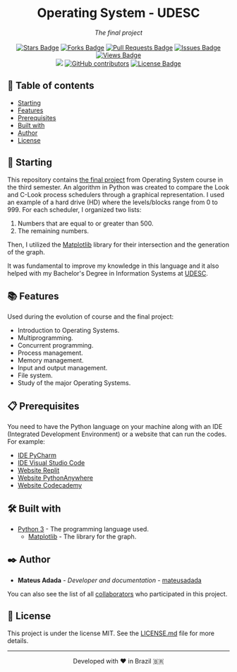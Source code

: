 <h1 align="center">Operating System - UDESC</h1>
<div align="center"><i>The final project</i><br><br>
<a href="https://github.com/mateusadada/SOP-UDESC/stargazers"><img src="https://img.shields.io/github/stars/mateusadada/SOP-UDESC" alt="Stars Badge"/></a>
<a href="https://github.com/mateusadada/SOP-UDESC/network/members"><img src="https://img.shields.io/github/forks/mateusadada/SOP-UDESC" alt="Forks Badge"/></a>
<a href="https://github.com/mateusadada/SOP-UDESC/pulls"><img src="https://img.shields.io/github/issues-pr/mateusadada/SOP-UDESC" alt="Pull Requests Badge"/></a>
<a href="https://github.com/mateusadada/SOP-UDESC/issues"><img src="https://img.shields.io/github/issues/mateusadada/SOP-UDESC" alt="Issues Badge"/></a>
<a href="https://github.com/mateusadada/SOP-UDESC"><img src="https://views.whatilearened.today/views/github/mateusadada/SOP-UDESC.svg" alt="Views Badge"/></a>
<br><a href="https://mateusadada.github.io/SOP-UDESC" target="blank"><img src="https://img.shields.io/website?url=https%3A%2F%2Fmateusadada.github.io%2FSOP-UDESC&logo=github" /></a>
<a href="https://github.com/mateusadada/SOP-UDESC/graphs/contributors"><img alt="GitHub contributors" src="https://img.shields.io/github/contributors/mateusadada/SOP-UDESC?color=2b9348"></a>
<a href="https://github.com/mateusadada/SOP-UDESC/blob/main/LICENSE"><img src="https://img.shields.io/github/license/mateusadada/SOP-UDESC?color=2b9348" alt="License Badge"/></a>
</div>

## 📜 Table of contents

- [Starting](#-starting)
- [Features](#-features)
- [Prerequisites](#-prerequisites)
- [Built with](#️-built-with)
- [Author](#️-author)
- [License](#-license)

## 🚀 Starting

This repository contains [the final project](https://github.com/mateusadada/SOP-UDESC/blob/main/final_project/escalonadores_Look_e_C-Look.py) from Operating System course in the third semester. An algorithm in Python was created to compare the Look and C-Look process schedulers through a graphical representation. I used an example of a hard drive (HD) where the levels/blocks range from 0 to 999. For each scheduler, I organized two lists:

1. Numbers that are equal to or greater than 500.
2. The remaining numbers.

Then, I utilized the [Matplotlib](https://pypi.org/project/matplotlib/) library for their intersection and the generation of the graph.

It was fundamental to improve my knowledge in this language and it also helped with my Bachelor's Degree in Information Systems at [UDESC](https://www.udesc.br/).

## 📚 Features

Used during the evolution of course and the final project:

- Introduction to Operating Systems.
- Multiprogramming.
- Concurrent programming.
- Process management.
- Memory management.
- Input and output management.
- File system.
- Study of the major Operating Systems.

## 📋 Prerequisites

You need to have the Python language on your machine along with an IDE (Integrated Development Environment) or a website that can run the codes. For example:

* [IDE PyCharm](https://www.jetbrains.com/pycharm/)
* [IDE Visual Studio Code](https://code.visualstudio.com/)
* [Website Replit](https://replit.com/)
* [Website PythonAnywhere](https://www.pythonanywhere.com/)
* [Website Codecademy](https://www.codecademy.com/)

## 🛠️ Built with

* [Python 3](https://www.python.org/) - The programming language used.
  * [Matplotlib](https://pypi.org/project/matplotlib/) - The library for the graph.

## ✒️ Author

* **Mateus Adada** - *Developer and documentation* - [mateusadada](https://github.com/mateusadada)

You can also see the list of all [collaborators](https://github.com/mateusadada/SOP-UDESC/graphs/contributors) who participated in this project.

## 📄 License

This project is under the license MIT. See the [LICENSE.md](https://github.com/mateusadada/SOP-UDESC/blob/main/LICENSE) file for more details.

<hr><p align="center">Developed with ❤️ in Brazil 🇧🇷</p>
